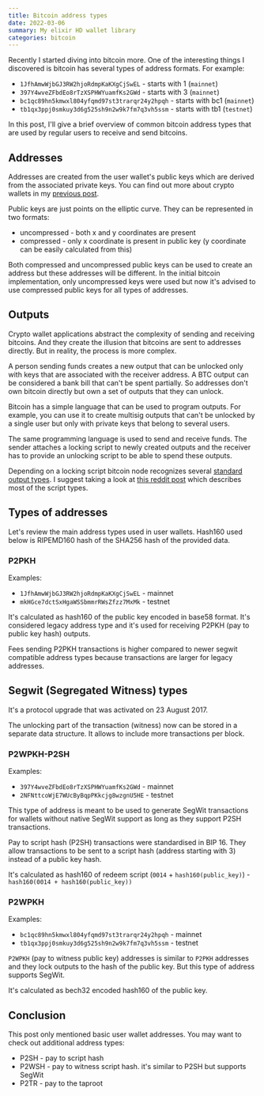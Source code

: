 ```yaml
---
title: Bitcoin address types
date: 2022-03-06
summary: My elixir HD wallet library
categories: bitcoin
---
```


Recently I started diving into bitcoin more. One of the interesting things I discovered is bitcoin has several types of address formats. For example:

- `1JfhAmwWjbGJ3RW2hjoRdmpKaKXgCjSwEL` - starts with 1 (`mainnet`)
- `397Y4wveZFbdEo8rTzXSPHWYuamfKs2GWd` - starts with 3 (`mainnet`)
- `bc1qc89hn5kmwxl804yfqmd97st3trarqr24y2hpqh` - starts with bc1 (`mainnet`)
- `tb1qx3ppj0smkuy3d6g525sh9n2w9k7fm7q3vh5ssm` - starts with tb1 (`testnet`)

In this post, I'll give a brief overview of common bitcoin address types that are used by regular users to receive and send bitcoins.

## Addresses

Addresses are created from the user wallet's public keys which are derived from the associated private keys. You can find out more about crypto wallets in my [previous post](elixir/cryptopunk/).

Public keys are just points on the elliptic curve. They can be represented in two formats:

- uncompressed - both x and y coordinates are present
- compressed - only x coordinate is present in public key (y coordinate can be easily calculated from this)

Both compressed and uncompressed public keys can be used to create an address but these addresses will be different. In the initial bitcoin implementation, only uncompressed keys were used but now it's advised to use compressed public keys for all types of addresses.

## Outputs

Crypto wallet applications abstract the complexity of sending and receiving bitcoins. And they create the illusion that bitcoins are sent to addresses directly. But in reality, the process is more complex.

A person sending funds creates a new output that can be unlocked only with keys that are associated with the receiver address. A BTC output can be considered a bank bill that can't be spent partially. So addresses don't own bitcoin directly but own a set of outputs that they can unlock.

Bitcoin has a simple language that can be used to program outputs. For example, you can use it to create multisig outputs that can't be unlocked by a single user but only with private keys that belong to several users.

The same programming language is used to send and receive funds. The sender attaches a locking script to newly created outputs and the receiver has to provide an unlocking script to be able to spend these outputs.

Depending on a locking script bitcoin node recognizes several [standard output types](https://github.com/bitcoin/bitcoin/blob/bada9636d7f2efbc620fd89107baa2bf3e64a6b8/src/script/standard.cpp#L49). I suggest taking a look at [this reddit post](https://www.reddit.com/r/Bitcoin/comments/jmiko9/a_breakdown_of_bitcoin_standard_script_types/) which describes most of the script types.

## Types of addresses

Let's review the main address types used in user wallets. Hash160 used below is RIPEMD160 hash of the SHA256 hash of the provided data.

### P2PKH

Examples:

- `1JfhAmwWjbGJ3RW2hjoRdmpKaKXgCjSwEL` - mainnet
- `mkHGce7dctSxHgaWSSbmmrRWsZfzz7MxMk` - testnet

It's calculated as hash160 of the public key encoded in base58 format. It's considered legacy address type and it's used for receiving P2PKH (pay to public key hash) outputs.

Fees sending P2PKH transactions is higher compared to newer segwit compatible address types because transactions are larger for legacy addresses.

## Segwit (Segregated Witness) types

It's a protocol upgrade that was activated on 23 August 2017.

The unlocking part of the transaction (witness) now can be stored in a separate data structure. It allows to include more transactions per block.

### P2WPKH-P2SH

Examples:

- `397Y4wveZFbdEo8rTzXSPHWYuamfKs2GWd` - mainnet
- `2NFNttcoWjE7WUcByBqpPKkcjg8wzgnU5HE` - testnet

This type of address is meant to be used to generate SegWit transactions for wallets without native SegWit support as long as they support P2SH transactions.

Pay to script hash (P2SH) transactions were standardised in BIP 16. They allow transactions to be sent to a script hash (address starting with 3) instead of a public key hash.

It's calculated as hash160 of redeem script (`0014` + `hash160(public_key)`) - `hash160(0014 + hash160(public_key))`


### P2WPKH

Examples:

- `bc1qc89hn5kmwxl804yfqmd97st3trarqr24y2hpqh` - mainnet
- `tb1qx3ppj0smkuy3d6g525sh9n2w9k7fm7q3vh5ssm` - testnet

`P2WPKH` (pay to witness public key) addresses is similar to `P2PKH` addresses and they lock outputs to the hash of the public key. But this type of address supports SegWit.


It's calculated as bech32 encoded hash160 of the public key.


## Conclusion

This post only mentioned basic user wallet addresses. You may want to check out additional address types:

- P2SH - pay to script hash
- P2WSH - pay to witness script hash. it's similar to P2SH but supports SegWit
- P2TR - pay to the taproot
